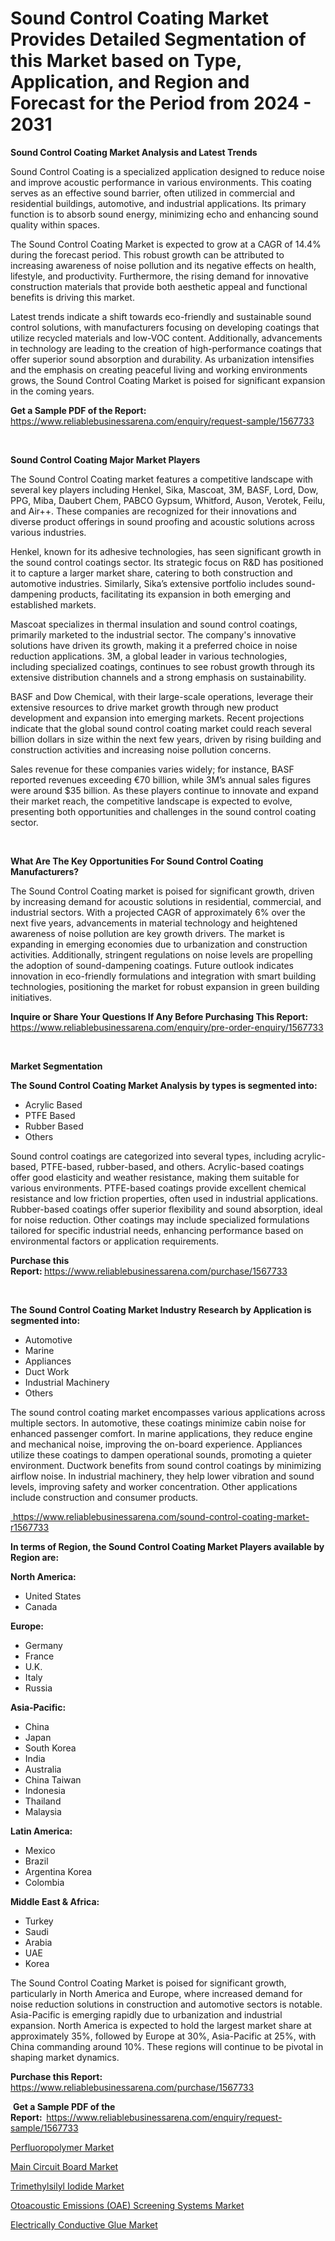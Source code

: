 <p><h1>Sound Control Coating Market Provides Detailed Segmentation of this Market based on Type, Application, and Region and Forecast for the Period from 2024 - 2031</h1></p><p><strong>Sound Control Coating Market Analysis and Latest Trends</strong></p>
<p><p>Sound Control Coating is a specialized application designed to reduce noise and improve acoustic performance in various environments. This coating serves as an effective sound barrier, often utilized in commercial and residential buildings, automotive, and industrial applications. Its primary function is to absorb sound energy, minimizing echo and enhancing sound quality within spaces.</p><p>The Sound Control Coating Market is expected to grow at a CAGR of 14.4% during the forecast period. This robust growth can be attributed to increasing awareness of noise pollution and its negative effects on health, lifestyle, and productivity. Furthermore, the rising demand for innovative construction materials that provide both aesthetic appeal and functional benefits is driving this market.</p><p>Latest trends indicate a shift towards eco-friendly and sustainable sound control solutions, with manufacturers focusing on developing coatings that utilize recycled materials and low-VOC content. Additionally, advancements in technology are leading to the creation of high-performance coatings that offer superior sound absorption and durability. As urbanization intensifies and the emphasis on creating peaceful living and working environments grows, the Sound Control Coating Market is poised for significant expansion in the coming years.</p></p>
<p><strong>Get a Sample PDF of the Report:&nbsp;</strong> <a href="https://www.reliablebusinessarena.com/enquiry/request-sample/1567733?utm_campaign=1892&utm_medium=2&utm_source=Github&utm_content=ia&utm_term=27122024&utm_id=sound-control-coating">https://www.reliablebusinessarena.com/enquiry/request-sample/1567733</a></p>
<p>&nbsp;</p>
<p><strong>Sound Control Coating Major Market Players</strong></p>
<p><p>The Sound Control Coating market features a competitive landscape with several key players including Henkel, Sika, Mascoat, 3M, BASF, Lord, Dow, PPG, Miba, Daubert Chem, PABCO Gypsum, Whitford, Auson, Verotek, Feilu, and Air++. These companies are recognized for their innovations and diverse product offerings in sound proofing and acoustic solutions across various industries.</p><p>Henkel, known for its adhesive technologies, has seen significant growth in the sound control coatings sector. Its strategic focus on R&D has positioned it to capture a larger market share, catering to both construction and automotive industries. Similarly, Sika’s extensive portfolio includes sound-dampening products, facilitating its expansion in both emerging and established markets.</p><p>Mascoat specializes in thermal insulation and sound control coatings, primarily marketed to the industrial sector. The company's innovative solutions have driven its growth, making it a preferred choice in noise reduction applications. 3M, a global leader in various technologies, including specialized coatings, continues to see robust growth through its extensive distribution channels and a strong emphasis on sustainability.</p><p>BASF and Dow Chemical, with their large-scale operations, leverage their extensive resources to drive market growth through new product development and expansion into emerging markets. Recent projections indicate that the global sound control coating market could reach several billion dollars in size within the next few years, driven by rising building and construction activities and increasing noise pollution concerns.</p><p>Sales revenue for these companies varies widely; for instance, BASF reported revenues exceeding €70 billion, while 3M’s annual sales figures were around $35 billion. As these players continue to innovate and expand their market reach, the competitive landscape is expected to evolve, presenting both opportunities and challenges in the sound control coating sector.</p></p>
<p>&nbsp;</p>
<p><strong>What Are The Key Opportunities For Sound Control Coating Manufacturers?</strong></p>
<p><p>The Sound Control Coating market is poised for significant growth, driven by increasing demand for acoustic solutions in residential, commercial, and industrial sectors. With a projected CAGR of approximately 6% over the next five years, advancements in material technology and heightened awareness of noise pollution are key growth drivers. The market is expanding in emerging economies due to urbanization and construction activities. Additionally, stringent regulations on noise levels are propelling the adoption of sound-dampening coatings. Future outlook indicates innovation in eco-friendly formulations and integration with smart building technologies, positioning the market for robust expansion in green building initiatives.</p></p>
<p><strong>Inquire or Share Your Questions If Any Before Purchasing This Report:</strong> <a href="https://www.reliablebusinessarena.com/enquiry/pre-order-enquiry/1567733?utm_campaign=1892&utm_medium=2&utm_source=Github&utm_content=ia&utm_term=27122024&utm_id=sound-control-coating">https://www.reliablebusinessarena.com/enquiry/pre-order-enquiry/1567733</a></p>
<p>&nbsp;</p>
<p><strong>Market Segmentation</strong></p>
<p><strong>The Sound Control Coating Market Analysis by types is segmented into:</strong></p>
<p><ul><li>Acrylic Based</li><li>PTFE Based</li><li>Rubber Based</li><li>Others</li></ul></p>
<p><p>Sound control coatings are categorized into several types, including acrylic-based, PTFE-based, rubber-based, and others. Acrylic-based coatings offer good elasticity and weather resistance, making them suitable for various environments. PTFE-based coatings provide excellent chemical resistance and low friction properties, often used in industrial applications. Rubber-based coatings offer superior flexibility and sound absorption, ideal for noise reduction. Other coatings may include specialized formulations tailored for specific industrial needs, enhancing performance based on environmental factors or application requirements.</p></p>
<p><strong>Purchase this Report:&nbsp;</strong><a href="https://www.reliablebusinessarena.com/purchase/1567733?utm_campaign=1892&utm_medium=2&utm_source=Github&utm_content=ia&utm_term=27122024&utm_id=sound-control-coating">https://www.reliablebusinessarena.com/purchase/1567733</a></p>
<p>&nbsp;</p>
<p><strong>The Sound Control Coating Market Industry Research by Application is segmented into:</strong></p>
<p><ul><li>Automotive</li><li>Marine</li><li>Appliances</li><li>Duct Work</li><li>Industrial Machinery</li><li>Others</li></ul></p>
<p><p>The sound control coating market encompasses various applications across multiple sectors. In automotive, these coatings minimize cabin noise for enhanced passenger comfort. In marine applications, they reduce engine and mechanical noise, improving the on-board experience. Appliances utilize these coatings to dampen operational sounds, promoting a quieter environment. Ductwork benefits from sound control coatings by minimizing airflow noise. In industrial machinery, they help lower vibration and sound levels, improving safety and worker concentration. Other applications include construction and consumer products.</p></p>
<p><a href="https://www.reliablebusinessarena.com/sound-control-coating-market-r1567733?utm_campaign=1892&utm_medium=2&utm_source=Github&utm_content=ia&utm_term=27122024&utm_id=sound-control-coating">&nbsp;https://www.reliablebusinessarena.com/sound-control-coating-market-r1567733</a></p>
<p><strong>In terms of Region, the Sound Control Coating Market Players available by Region are:</strong></p>
<p>
    <p> <strong> North America: </strong>
        <ul>
            <li>United States</li>
            <li>Canada</li>
        </ul>
        </p> 
    <p> <strong> Europe: </strong>
        <ul>
            <li>Germany</li>
            <li>France</li>
            <li>U.K.</li>
            <li>Italy</li>
            <li>Russia</li>
        </ul>
        </p> 
    <p> <strong> Asia-Pacific: </strong>
        <ul>
            <li>China</li>
            <li>Japan</li>
            <li>South Korea</li>
            <li>India</li>
            <li>Australia</li>
            <li>China Taiwan</li>
            <li>Indonesia</li>
            <li>Thailand</li>
            <li>Malaysia</li>
        </ul>
        </p> 
    <p> <strong> Latin America: </strong>
        <ul>
            <li>Mexico</li>
            <li>Brazil</li>
            <li>Argentina Korea</li>
            <li>Colombia</li>
        </ul>
        </p> 
    <p> <strong> Middle East & Africa: </strong>
        <ul>
            <li>Turkey</li>
            <li>Saudi</li>
            <li>Arabia</li>
            <li>UAE</li>
            <li>Korea</li>
        </ul>
    </p>
    </p>
<p><p>The Sound Control Coating Market is poised for significant growth, particularly in North America and Europe, where increased demand for noise reduction solutions in construction and automotive sectors is notable. Asia-Pacific is emerging rapidly due to urbanization and industrial expansion. North America is expected to hold the largest market share at approximately 35%, followed by Europe at 30%, Asia-Pacific at 25%, with China commanding around 10%. These regions will continue to be pivotal in shaping market dynamics.</p></p>
<p><strong>Purchase this Report: </strong><a href="https://www.reliablebusinessarena.com/purchase/1567733?utm_campaign=1892&utm_medium=2&utm_source=Github&utm_content=ia&utm_term=27122024&utm_id=sound-control-coating">https://www.reliablebusinessarena.com/purchase/1567733</a></p>
<p>&nbsp;<strong>Get a Sample PDF of the Report:&nbsp;&nbsp;</strong><a href="https://www.reliablebusinessarena.com/enquiry/request-sample/1567733?utm_campaign=1892&utm_medium=2&utm_source=Github&utm_content=ia&utm_term=27122024&utm_id=sound-control-coating">https://www.reliablebusinessarena.com/enquiry/request-sample/1567733</a></p>
<p><strong></strong></p>
<p><p><a href="https://www.linkedin.com/pulse/c-glance-reports-anmec?utm_campaign=1892&utm_medium=2&utm_source=Github&utm_content=ia&utm_term=27122024&utm_id=sound-control-coating">Perfluoropolymer Market</a></p><p><a href="https://www.linkedin.com/pulse/comprehensive-main-circuit-board-market-analysis-sales-channel-96swf?utm_campaign=1892&utm_medium=2&utm_source=Github&utm_content=ia&utm_term=27122024&utm_id=sound-control-coating">Main Circuit Board Market</a></p><p><a href="https://www.linkedin.com/pulse/trimethylsilyl-iodide-market-expansion-industry-dynamics-regional-vavif?utm_campaign=1892&utm_medium=2&utm_source=Github&utm_content=ia&utm_term=27122024&utm_id=sound-control-coating">Trimethylsilyl Iodide Market</a></p><p><a href="https://github.com/provorikovar/Market-Research-Report-List-6/blob/main/otoacoustic-emissions-oae-screening-systems-market.md?utm_campaign=1892&utm_medium=2&utm_source=Github&utm_content=ia&utm_term=27122024&utm_id=sound-control-coating">Otoacoustic Emissions (OAE) Screening Systems Market</a></p><p><a href="https://www.linkedin.com/pulse/electrically-conductive-glue-market-opportunities-emerging-a3o2f?utm_campaign=1892&utm_medium=2&utm_source=Github&utm_content=ia&utm_term=27122024&utm_id=sound-control-coating">Electrically Conductive Glue Market</a></p></p>